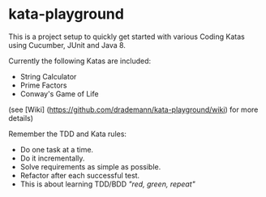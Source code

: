 # kata-playground
This is a project setup to quickly get started with various Coding Katas using Cucumber, JUnit and Java 8.

Currently the following Katas are included:
- String Calculator
- Prime Factors
- Conway's Game of Life

(see [Wiki] (https://github.com/drademann/kata-playground/wiki) for more details)

Remember the TDD and Kata rules:
- Do one task at a time. 
- Do it incrementally. 
- Solve requirements as simple as possible.
- Refactor after each successful test.
- This is about learning TDD/BDD *"red, green, repeat"*
